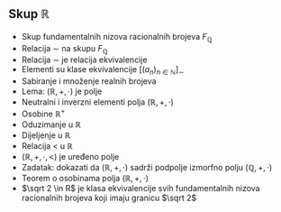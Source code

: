 ## Skup $\mathbb R$

- Skup fundamentalnih nizova racionalnih brojeva $F_{\mathbb Q}$
- Relacija $\sim$ na skupu $F_{\mathbb Q}$
- Relacija $\sim$ je relacija ekvivalencije
- Elementi su klase ekvivalencije $[(a_n)_{n \in \mathbb N}]_{\sim}$
- Sabiranje i množenje realnih brojeva
- Lema: $(\mathbb R, +, \cdot)$ je polje
- Neutralni i inverzni elementi polja $(\mathbb R, +, \cdot)$
- Osobine $\mathbb R^{+}$
- Oduzimanje u $\mathbb R$
- Dijeljenje u $\mathbb R$
- Relacija < u $\mathbb R$
- $(\mathbb R, +, \cdot, <)$ je uređeno polje
- Zadatak: dokazati da $(\mathbb R, +, \cdot)$ sadrži podpolje izmorfno polju $(\mathbb Q, +, \cdot)$
- Teorem o osobinama polja $(\mathbb R, +, \cdot)$
- $\sqrt 2 \in R$ je klasa ekvivalencije svih fundamentalnih nizova racionalnih brojeva koji imaju granicu $\sqrt 2$